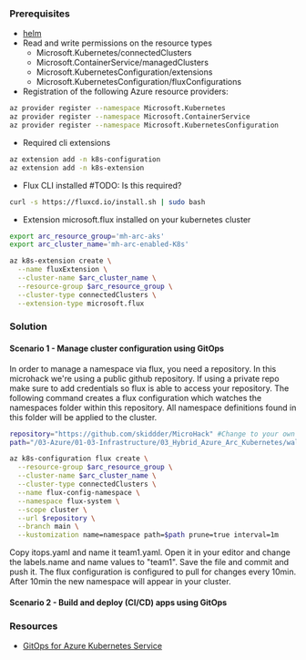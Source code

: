 ### Prerequisites
* [helm](https://helm.sh/docs/intro/install/)
* Read and write permissions on the resource types
    * Microsoft.Kubernetes/connectedClusters 
    * Microsoft.ContainerService/managedClusters
    * Microsoft.KubernetesConfiguration/extensions
    * Microsoft.KubernetesConfiguration/fluxConfigurations
* Registration of the following Azure resource providers:
```bash
az provider register --namespace Microsoft.Kubernetes
az provider register --namespace Microsoft.ContainerService
az provider register --namespace Microsoft.KubernetesConfiguration
```
* Required cli extensions
```bash
az extension add -n k8s-configuration
az extension add -n k8s-extension
```
* Flux CLI installed #TODO: Is this required?
```bash
curl -s https://fluxcd.io/install.sh | sudo bash
```
* Extension microsoft.flux installed on your kubernetes cluster
```bash
export arc_resource_group='mh-arc-aks'
export arc_cluster_name='mh-arc-enabled-K8s'

az k8s-extension create \
  --name fluxExtension \
  --cluster-name $arc_cluster_name \
  --resource-group $arc_resource_group \
  --cluster-type connectedClusters \
  --extension-type microsoft.flux
```

### Solution
#### Scenario 1 - Manage cluster configuration using GitOps
In order to manage a namespace via flux, you need a repository. In this microhack we're using a public github repository. If using a private repo make sure to add credentials so flux is able to access your repository. The following command creates a flux configuration which watches the namespaces folder within this repository. All namespace definitions found in this folder will be applied to the cluster.
```bash
repository="https://github.com/skiddder/MicroHack" #Change to your own fork of the Microhack repository
path="/03-Azure/01-03-Infrastructure/03_Hybrid_Azure_Arc_Kubernetes/walkthrough/04-gitops/namespaces"

az k8s-configuration flux create \
  --resource-group $arc_resource_group \
  --cluster-name $arc_cluster_name \
  --cluster-type connectedClusters \
  --name flux-config-namespace \
  --namespace flux-system \
  --scope cluster \
  --url $repository \
  --branch main \
  --kustomization name=namespace path=$path prune=true interval=1m
```
Copy itops.yaml and name it team1.yaml. Open it in your editor and change the labels.name and name values to "team1". Save the file and commit and push it. The flux configuration is configured to pull for changes every 10min. After 10min the new namespace will appear in your cluster.

#### Scenario 2 - Build and deploy (CI/CD) apps using GitOps
### Resources
* [GitOps for Azure Kubernetes Service](https://learn.microsoft.com/en-us/azure/architecture/example-scenario/gitops-aks/gitops-blueprint-aks) 